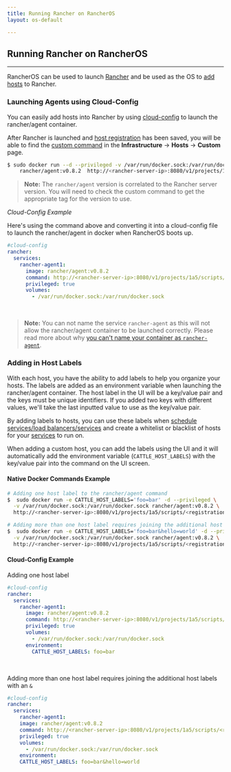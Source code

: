 ```yaml
---
title: Running Rancher on RancherOS
layout: os-default

---
```


## Running Rancher on RancherOS
---

RancherOS can be used to launch [Rancher]({{site.baseurl}}/rancher/) and be used as the OS to [add hosts]({{site.baseurl}}/rancher/rancher-ui/infrastructure/hosts/custom) to Rancher.

### Launching Agents using Cloud-Config

You can easily add hosts into Rancher by using [cloud-config]({{site.baseurl}}/os/cloud-config) to launch the rancher/agent container. 

After Rancher is launched and [host registration]({{site.baseurl}}/rancher/configuration/settings/#host-registration) has been saved, you will be able to find the [custom command]({{site.baseurl}}/rancher/rancher-ui/infrastructure/hosts/custom) in the **Infrastructure** -> **Hosts** -> **Custom** page. 

```bash
$ sudo docker run --d --privileged -v /var/run/docker.sock:/var/run/docker.sock \
    rancher/agent:v0.8.2  http://<rancher-server-ip>:8080/v1/projects/1a5/scripts/<registrationToken>
```

> **Note:** The `rancher/agent` version is correlated to the Rancher server version. You will need to check the custom command to get the appropriate tag for the version to use.

_Cloud-Config Example_

Here's using the command above and converting it into a cloud-config file to launch the rancher/agent in docker when RancherOS boots up.

```yaml
#cloud-config
rancher:
  services:
    rancher-agent1:
      image: rancher/agent:v0.8.2
      command: http://<rancher-server-ip>:8080/v1/projects/1a5/scripts/<registrationToken>
      privileged: true
      volumes:
        - /var/run/docker.sock:/var/run/docker.sock
```
<br>

> **Note:** You can not name the service `rancher-agent` as this will not allow the rancher/agent container to be launched correctly. Please read more about why [you can't name your container as `rancher-agent`]({{site.baseurl}}/rancher/faqs/agents/#adding-in-name-rancher-agent). 

### Adding in Host Labels

With each host, you have the ability to add labels to help you organize your hosts. The labels are added as an environment variable when launching the rancher/agent container. The host label in the UI will be a key/value pair and the keys must be unique identifiers. If you added two keys with different values, we'll take the last inputted value to use as the key/value pair.

By adding labels to hosts, you can use these labels when [schedule services/load balancers/services]({{site.baseurl}}/rancher/rancher-ui/scheduling/) and create a whitelist or blacklist of hosts for your [services]({{site.baseurl}}/rancher/rancher-ui/applications/stacks/adding-services/) to run on. 

When adding a custom host, you can add the labels using the UI and it will automatically add the environment variable (`CATTLE_HOST_LABELS`) with the key/value pair into the command on the UI screen.

#### Native Docker Commands Example

```bash
# Adding one host label to the rancher/agent command
$  sudo docker run -e CATTLE_HOST_LABELS='foo=bar' -d --privileged \
  -v /var/run/docker.sock:/var/run/docker.sock rancher/agent:v0.8.2 \
  http://<rancher-server-ip>:8080/v1/projects/1a5/scripts/<registrationToken>

# Adding more than one host label requires joining the additional host labels with an `&`
$  sudo docker run -e CATTLE_HOST_LABELS='foo=bar&hello=world' -d --privileged \
  -v /var/run/docker.sock:/var/run/docker.sock rancher/agent:v0.8.2 \
  http://<rancher-server-ip>:8080/v1/projects/1a5/scripts/<registrationToken>
```

#### Cloud-Config Example

Adding one host label

```yaml
#cloud-config
rancher:
  services:
    rancher-agent1:
      image: rancher/agent:v0.8.2
      command: http://<rancher-server-ip>:8080/v1/projects/1a5/scripts/<registrationToken>
      privileged: true
      volumes:
        - /var/run/docker.sock:/var/run/docker.sock
      environment:
        CATTLE_HOST_LABELS: foo=bar
```
<br>

Adding more than one host label requires joining the additional host labels with an `&`

```yaml
#cloud-config
rancher:
  services:
    rancher-agent1:
    image: rancher/agent:v0.8.2
    command: http://<rancher-server-ip>:8080/v1/projects/1a5/scripts/<registrationToken>
    privileged: true
    volumes:
      - /var/run/docker.sock:/var/run/docker.sock
    environment:
    CATTLE_HOST_LABELS: foo=bar&hello=world
```

